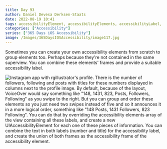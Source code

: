 ```yaml
---
title: Day 93
author: Daniel Devesa Derksen-Staats
date: 2022-08-19 10:41
tags: accessibilityElement, accessibilityElements, accessibilityLabel, iOS
categories: ["Accessibility"]
series: ["365 Days iOS Accessibility"]
image: /Images/365DaysIOSAccessibility/image117.jpg
---
```


Sometimes you can create your own accessibility elements from scratch to group elements too. Perhaps because they're not contained in the same superview. You can combine these elements' frames and provide a suitable accessibility label.

![Instagram app with rgillustrator's profile. There is the number of followers, following and posts with titles for these numbers displayed in columns next to the profile image. By default, because of the layout, VoiceOver would say something like "148, 1431, 823, Posts, Followers, Following" as you swipe to the right. But you can group and order these elements so you just need two swipes instead of five and so it announces it in a more logical order, something like "148 Posts, 1431 Followers, 823 Following". You can do that by overriding the accessibility elements array of the view containing all these labels, and create a new UIAccessibilityElement for each one of these pieces of information. You can combine the text in both labels (number and title) for the accessibility label, and create the union of both frames as the accessibility frame of the accessibility element.](/Images/365DaysIOSAccessibility/image117.jpg)